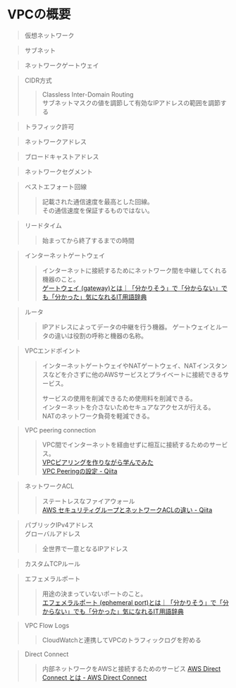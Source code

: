 # VPCの概要

> 仮想ネットワーク
>>

> サブネット
>>

> ネットワークゲートウェイ
>>

> CIDR方式
>>Classless Inter-Domain Routing  
>> サブネットマスクの値を調節して有効なIPアドレスの範囲を調節する

> トラフィック許可
>>

> ネットワークアドレス
>>

> ブロードキャストアドレス
>>

> ネットワークセグメント
>>


> ベストエフォート回線
>> 記載された通信速度を最高とした回線。  
>> その通信速度を保証するものではない。

> リードタイム
>> 始まってから終了するまでの時間

> インターネットゲートウェイ
>> インターネットに接続するためにネットワーク間を中継してくれる機器のこと。  
>> [ゲートウェイ (gateway)とは｜「分かりそう」で「分からない」でも「分かった」気になれるIT用語辞典](https://wa3.i-3-i.info/word140.html)

> ルータ
>> IPアドレスによってデータの中継を行う機器。
>> ゲートウェイとルータの違いは役割の呼称と機器の名称。

> VPCエンドポイント
>> インターネットゲートウェイやNATゲートウェイ、NATインスタンスなどを介さずに他のAWSサービスとプライベートに接続できるサービス。  
>>
>> サービスの使用を削減できるため使用料を削減できる。  
>> インターネットを介さないためセキュアなアクセスが行える。  
>> NATのネットワーク負荷を軽減できる。

> VPC peering connection
>> VPC間でインターネットを経由せずに相互に接続するためのサービス。  
>> [VPCピアリングを作りながら学んでみた](https://dev.classmethod.jp/etc/handson-vpc-peering/)  
>> [VPC Peeringの設定 - Qiita](https://qiita.com/yuppi/items/fe540e4e05920294a41c)

> ネットワークACL
>> ステートレスなファイアウォール  
>> [AWS セキュリティグループとネットワークACLの違い - Qiita](https://qiita.com/TaigoKuriyama/items/d5b63bf7b169f4b8ffbd)  

> パブリックIPv4アドレス  
> グローバルアドレス
>> 全世界で一意となるIPアドレス

> カスタムTCPルール
>>

> エフェメラルポート
>> 用途の決まっていないポートのこと。  
>> [エフェメラルポート (ephemeral port)とは｜「分かりそう」で「分からない」でも「分かった」気になれるIT用語辞典](https://wa3.i-3-i.info/word15366.html)  

> VPC Flow Logs
>> CloudWatchと連携してVPCのトラフィックログを貯める

> Direct Connect
>> 内部ネットワークをAWSと接続するためのサービス
>> [AWS Direct Connect とは - AWS Direct Connect](https://docs.aws.amazon.com/ja_jp/directconnect/latest/UserGuide/Welcome.html)  